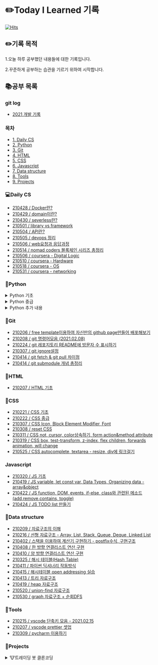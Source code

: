 # ✏️Today I Learned 기록

[![Hits](https://hits.seeyoufarm.com/api/count/incr/badge.svg?url=https%3A%2F%2Fgithub.com%2FParkjju&count_bg=%2379C83D&title_bg=%23555555&icon=&icon_color=%23E7E7E7&title=hits&edge_flat=false)](https://hits.seeyoufarm.com)

## ✏️기록 목적

1.오늘 하루 공부했던 내용들에 대한 기록입니다.

2.꾸준하게 공부하는 습관을 기르기 위하여 시작합니다.

## 📚공부 목록

### git log

- [2021 개발 기록](https://github.com/Parkjju/TIL/blob/master/gitlog.md)

### 목차

- [1. Daily CS](#Daily-CS)
- [2. Python](#Python)
- [3. Git](#Git)
- [4. HTML](#HTML)
- [5. CSS](#CSS)
- [6. Javascript](#Javascript)
- [7. Data structure](#Data-structure)
- [8. Tools](#Tools)
- [9. Projects](#Projects)

### 💻Daily CS

- [210428 / Docker란?](https://github.com/Parkjju/TIL/blob/master/computer_science/docker.md)
- [210429 / domain이란?](https://github.com/Parkjju/TIL/blob/master/computer_science/domain.md)
- [210430 / severless란?](https://github.com/Parkjju/TIL/blob/master/computer_science/serverless.md)
- [210501 / library vs framework](https://github.com/Parkjju/TIL/blob/master/computer_science/library.md)
- [210504 / API란?](https://github.com/Parkjju/TIL/blob/master/computer_science/api.md)
- [210505 / devops 정리](https://github.com/Parkjju/TIL/blob/master/computer_science/devops.md)
- [210506 / web요청과 응답과정](https://github.com/Parkjju/TIL/blob/master/computer_science/web_request.md)
- [210514 / nomad coders 블록체인 시리즈 총정리](https://github.com/Parkjju/TIL/blob/master/computer_science/block-chain.md)
- [210506 / coursera - Digital Logic](https://github.com/Parkjju/TIL/blob/master/computer_science/coursera/google-it-support/begin.md)
- [210510 / coursera - Hardware](https://github.com/Parkjju/TIL/blob/master/computer_science/coursera/google-it-support/Module-Introduction.md)
- [210518 / coursera - OS ](https://github.com/Parkjju/TIL/blob/master/computer_science/coursera/google-it-support/OS.md)
- [210531 / coursera - networking](https://github.com/Parkjju/TIL/blob/master/computer_science/coursera/google-it-support/networking.md)

### 📔Python

<details>
<summary> Python 기초 </summary>

- [210206 / Python 기초 - 입출력과 변수](https://github.com/Parkjju/TIL/blob/master/Python/newbie/input_and_print.md)
- [210206 / Python 기초 - 간단한 함수 만들기](https://github.com/Parkjju/TIL/blob/master/Python/newbie/functions.md)
- [210206 / Python 기초 - 프로그램 사용자로부터 입력받기 + 코드의 반복](https://github.com/Parkjju/TIL/blob/master/Python/newbie/input_loop.md)
- [210206 / Python 기초 - int형 데이터와 float형 데이터](https://github.com/Parkjju/TIL/blob/master/Python/newbie/int_float_data.md)
- [210206 / Python 기초 - 리스트와 문자열](https://github.com/Parkjju/TIL/blob/master/Python/newbie/list_string.md)
- [210206 / Python 기초 - 리스트와 문자열의 함수들](https://github.com/Parkjju/TIL/blob/master/Python/newbie/list_function.md)
- [210210 / Python 기초 - True, False, if문과 형제들](https://github.com/Parkjju/TIL/blob/master/Python/newbie/TF.md)
- [210210 / Python 기초 - while,이중 for루프](https://github.com/Parkjju/TIL/blob/master/Python/newbie/for_while_loop.md)
- [210211 / Python 기초 - 튜플과 레인지](https://github.com/Parkjju/TIL/blob/master/Python/newbie/tuple_range.md)
- [210213 / Python 기초 - 함수에 대한 추가적인 설명: 디폴트 값 등등](https://github.com/Parkjju/TIL/blob/master/Python/newbie/functions_add.md)
- [210213 / Python 기초 - 모듈(Modules)](https://github.com/Parkjju/TIL/blob/master/Python/newbie/modules.md)
- [210213 / Python 기초 - 딕셔너리(Dictionary)](https://github.com/Parkjju/TIL/blob/master/Python/newbie/dictionary.md)
- [210213 / Python 기초 - 클래스와 객체](https://github.com/Parkjju/TIL/blob/master/Python/newbie/class.md)
- [210213 / Python 기초 - 예외처리](https://github.com/Parkjju/TIL/blob/master/Python/newbie/unexpect.md)
</details>

<details>
<summary> Python 중급 </summary>

- [210218 / Python 중급 - 레퍼런스 카운트와 가비지 컬렉션](https://github.com/Parkjju/TIL/blob/master/Python/middle_class/reference_count_garbage_collection.md)
- [210218 / Python 중급 - 수정 가능한 객체와 수정 불가능한 객체](https://github.com/Parkjju/TIL/blob/master/Python/middle_class/immutable_mutable.md)
- [210218 / Python 중급 - 깊은 복사와 얕은 복사](https://github.com/Parkjju/TIL/blob/master/Python/middle_class/deep_shallow_copy.md)
- [210218 / Python 중급 - 리스트 컴프리헨션](https://github.com/Parkjju/TIL/blob/master/Python/middle_class/list_comprehension.md)
- [210218 / Python 중급 - Iterable객체와 Iterator 객체](https://github.com/Parkjju/TIL/blob/master/Python/middle_class/iterable_iterator.md)
- [210218 / Python 중급 - 객체처럼 다뤄지는 함수 그리고 람다](https://github.com/Parkjju/TIL/blob/master/Python/middle_class/lambda.md)
- [210219 / Python 중급 - map&filter](https://github.com/Parkjju/TIL/blob/master/Python/middle_class/map_and_filter.md)
- [210219 / Python 중급 - map&filter를 대신하는 리스트 컴프리헨션](https://github.com/Parkjju/TIL/blob/master/Python/middle_class/func_comprehension.md)
- [210222 / Python 중급 - generator 함수](https://github.com/Parkjju/TIL/blob/master/Python/middle_class/generator.md)
- [210222 / Python 중급 - generator expression](https://github.com/Parkjju/TIL/blob/master/Python/middle_class/generator_expression.md)
- [210222 / Python 중급 - 튜플의 패킹과 언패킹](https://github.com/Parkjju/TIL/blob/master/Python/middle_class/tuple_packing.md)
- [210222 / Python 중급 - 네임드 튜플](https://github.com/Parkjju/TIL/blob/master/Python/middle_class/named_tuple.md)
- [210224 / Python 중급 - dict의 생성과 zip](https://github.com/Parkjju/TIL/blob/master/Python/middle_class/prod_dict.md)
- [210224 / Python 중급 - dict의 루핑 기술과 컴프리헨션](https://github.com/Parkjju/TIL/blob/master/Python/middle_class/dict_lupin.md)
- [210224 / Python 중급 - 함수 호출과 매개변수 선언에 있어서 \*과 \*\*의 사용 규칙](https://github.com/Parkjju/TIL/blob/master/Python/middle_class/func_star_rule.md)
- [210224 / Python 중급 - dict & defaultdict](https://github.com/Parkjju/TIL/blob/master/Python/middle_class/dict_defaultdict.md)
- [210225 / Python 중급 - dict & OrderedDict](https://github.com/Parkjju/TIL/blob/master/Python/middle_class/ordered_dict.md)
- [210225 / Python 중급 - 자료형 분류와 set&frozenset](https://github.com/Parkjju/TIL/blob/master/Python/middle_class/set_frozenset.md)
- [210225 / Python 중급 - 정렬 기술](https://github.com/Parkjju/TIL/blob/master/Python/middle_class/sort.md)
- [210225 / Python 중급 - enumerate과 문자열 비교](https://github.com/Parkjju/TIL/blob/master/Python/middle_class/enumerate.md)
- [210226 / Python 중급 - 표현식 기반 문자열 조합](https://github.com/Parkjju/TIL/blob/master/Python/middle_class/expression_comb.md)
- [210226 / Python 중급 - 메소드 기반 문자열 조합](https://github.com/Parkjju/TIL/blob/master/Python/middle_class/method_str.md)
- [210226 / Python 중급 - 클래스와 객체의 본질](https://github.com/Parkjju/TIL/blob/master/Python/middle_class/class_obj.md)
- [210226 / Python 중급 - 상속](https://github.com/Parkjju/TIL/blob/master/Python/middle_class/inheritance.md)
- [210228 / Python 중급 - isinstance 함수와 object클래스](https://github.com/Parkjju/TIL/blob/master/Python/middle_class/isinstance.md)
- [210228 / Python 중급 - 스페셜 메소드](https://github.com/Parkjju/TIL/blob/master/Python/middle_class/special_method.md)
- [210302 / Python 중급 - 연산자 오버로딩](https://github.com/Parkjju/TIL/blob/master/Python/middle_class/operator_overload.md)
- [210305 / Python 중급 - 네스티드 함수와 클로저](https://github.com/Parkjju/TIL/blob/master/Python/middle_class/nested_func.md)
- [210306 / Python 중급 - 데코레이터](https://github.com/Parkjju/TIL/blob/master/Python/middle_class/decorator.md)
- [210306 / Python 중급 - 클래스 메소드와 static 메소드](https://github.com/Parkjju/TIL/blob/master/Python/middle_class/class_method.md)
- [210306 / Python 중급 - \_\_name\_\_&\_\_main\_\_](https://github.com/Parkjju/TIL/blob/master/Python/middle_class/name_main.md)
</details>

<details>
<summary> Python 추가 내용 </summary>

- [210306 / Python 데이터 프레임](https://github.com/Parkjju/TIL/blob/master/Python/additional/dataframe.md)
- [210308 / Python SQLAlchemy를 통해 mysql 데이터베이스 연동하기](https://github.com/Parkjju/TIL/blob/master/Python/additional/sqlAlchemy.md)
- [210322 / Python 문자열 자르고 합치기 - join, split함수](https://github.com/Parkjju/TIL/blob/master/Python/additional/join.md)
- [210323 / Python getitem, setitem 스페셜메소드](https://github.com/Parkjju/TIL/blob/master/Python/additional/getitem.md)
- [210601 / Pylance Unresolved import warnings 트러블슈팅](https://github.com/Parkjju/TIL/blob/master/Python/additional/pylance.md)
</details>

### 📔Git

- [210206 / free template이용하여 자신만의 github page만들어 배포해보기](https://github.com/Parkjju/TIL/tree/master/Git/github_page.md)
- [210208 / git 명령어모음 (2021.02.08)](https://github.com/Parkjju/TIL/blob/master/Git/git_command.md)
- [210224 / git 레포지토리 README에 방문자 수 표시하기](https://github.com/Parkjju/TIL/blob/master/Git/hits.md)
- [210307 / git ignore설정](https://github.com/Parkjju/TIL/blob/master/Git/gitignore.md)
- [210414 / git fetch & git pull 차이점](https://github.com/Parkjju/TIL/blob/master/Git/git_fetch.md)
- [210414 / git submodule 개념 총정리](https://github.com/Parkjju/TIL/blob/master/Git/git_submodule.md)

### 📔HTML

- [210207 / HTML 기초](https://github.com/Parkjju/TIL/blob/master/HTML/HTML_begin.md)

### 📔CSS

- [210221 / CSS 기초](https://github.com/Parkjju/TIL/blob/master/CSS/CSS_begin.md)
- [210222 / CSS 중급](https://github.com/Parkjju/TIL/blob/master/CSS/CSS_Advanced.md)
- [210307 / CSS Icon, Block Element Modifier, Font](https://github.com/Parkjju/TIL/blob/master/CSS/css_additional/CSS_additional.md)
- [210308 / reset CSS](https://github.com/Parkjju/TIL/blob/master/CSS/css_additional/resetCSS.md)
- [210311 / CSS not, cursor, color상속하기, form action&method attribute](https://github.com/Parkjju/TIL/blob/master/CSS/css_additional/cssnot.md)
- [210319 / CSS box, test-transform, z-index, flex children, forwards animation, will change](https://github.com/Parkjju/TIL/blob/master/CSS/css_additional/cssbox.md)
- [210525 / CSS autocomplete, textarea - resize, div에 링크걸기](https://github.com/Parkjju/TIL/blob/master/CSS/css_additional/textarea.md)

### Javascript

- [210320 / JS 기초](https://github.com/Parkjju/TIL/blob/master/Javascript/start.md)
- [210419 / JS variable, let const var, Data Types, Organizing data - array&object](https://github.com/Parkjju/TIL/blob/master/Javascript/Theory.md)
- [210422 / JS function, DOM, events, if-else, class와 관련된 메소드 (add,remove,contains, toggle)](https://github.com/Parkjju/TIL/blob/master/Javascript/practice.md)
- [210424 / JS TODO list 만들기](https://github.com/Parkjju/TIL/blob/master/Javascript/app.md)

### 📔Data structure

- [210209 / 자료구조의 이해](https://github.com/Parkjju/TIL/blob/master/Data_structure/data_structure.md)
- [210216 / 선형 자료구조 - Array, List, Stack, Queue, Deque, Linked List](https://github.com/Parkjju/TIL/blob/master/Data_structure/sequential_structure.md)
- [210402 / 스택을 이용하여 계산기 구현하기 - postfix수식, 구현구조](https://github.com/Parkjju/TIL/blob/master/Data_structure/stack_cal.md)
- [210408 / 한 방향 연결리스트 연산 구현](https://github.com/Parkjju/TIL/blob/master/Data_structure/SinglyLinkedList.md)
- [210410 / 양 방향 연결리스트 연산 구현](https://github.com/Parkjju/TIL/blob/master/Data_structure/doublyLinkedList.md)
- [210325 / 해시 테이블(Hash Table)](https://github.com/Parkjju/TIL/blob/master/Data_structure/hash_table.md)
- [210411 / 파이썬 딕셔너리 작동방식](https://github.com/Parkjju/TIL/blob/master/Data_structure/pydict.md)
- [210415 / 해시테이블 open addressing 실습](https://github.com/Parkjju/TIL/blob/master/Data_structure/open_addressing.md)
- [210413 / 트리 자료구조](https://github.com/Parkjju/TIL/blob/master/Data_structure/tree.md)
- [210419 / heap 자료구조](https://github.com/Parkjju/TIL/blob/master/Data_structure/heap.md)
- [210520 / union-find 자료구조](https://github.com/Parkjju/TIL/blob/master/Data_structure/union-find.md)
- [210530 / graph 자료구조 + 순회DFS]()

### 🔨Tools

- [210215 / vscode 단축키 모음 - 2021.02.15](https://github.com/Parkjju/TIL/blob/master/Tools/vscode_shortcut.md)
- [210207 / vscode prettier 셋업](https://github.com/Parkjju/TIL/blob/master/Tools/vscode_Prettier.md)
- [210309 / pycharm 이용하기](https://github.com/Parkjju/TIL/blob/master/Tools/pycharm.md)

### 📝Projects

<details>
<summary> 🐮트레이딩 봇 클론코딩 </summary>

<details>
<summary> Chapter1 </summary>

- [210219 / 트레이딩 봇 클론코딩 - OT](https://github.com/Parkjju/TIL/blob/master/Projects/investing_bot/OT.md)
- [210222 / 트레이딩 봇 클론코딩 - 개발환경 세팅](https://github.com/Parkjju/TIL/blob/master/Projects/investing_bot/devSetting.md)
- [210222 / 트레이딩 봇 클론코딩 - 키움증권 Open API, KOA Studio 설치](https://github.com/Parkjju/TIL/blob/master/Projects/investing_bot/Chapter1/OpenAPI.md)

</details>

<details>
<summary> Chapter2 </summary>

- [210223 / 트레이딩 봇 클론코딩 - 증권사 Open API 봇과 연동](https://github.com/Parkjju/TIL/blob/master/Projects/investing_bot/Chapter2/open_api.md)
- [210223 / 트레이딩 봇 클론코딩 - 증권사 Open API 활용하여 일별 종목 데이터 가져오기](https://github.com/Parkjju/TIL/blob/master/Projects/investing_bot/Chapter2/daily_data.md)

</details>

<details>
<summary> Chapter3 </summary>

- [210224 / 트레이딩 봇 클론코딩 - mySQL, work bench 소개 및 셋업](https://github.com/Parkjju/TIL/blob/master/Projects/investing_bot/Chapter3/mysql.md)
- [210226 / 트레이딩 봇 클론코딩 - 쿼리문 사용 방법(select, update, delete, drop,create)](https://github.com/Parkjju/TIL/blob/master/Projects/investing_bot/Chapter3/query.md)

</details>

<details>
<summary> Chapter4 </summary>

- [210226 / 트레이딩 봇 클론코딩 - 인터프리터와 IDE (Pycharm 디버거 사용법)](https://github.com/Parkjju/TIL/blob/master/Projects/investing_bot/Chapter4/interpreter.md)
- [210305 / 트레이딩 봇 클론코딩 - 데이터베이스 연동하기](https://github.com/Parkjju/TIL/blob/master/Projects/investing_bot/Chapter4/database_on.md)
- [210311 / 트레이딩 봇 클론코딩 - 주식 기본 용어 정리 및 datagrip 설치](https://github.com/Parkjju/TIL/blob/master/Projects/investing_bot/Chapter4/stock_basic.md)
- [210327 / 트레이딩 봇 클론코딩 - 일별 금융 데이터 콜렉팅](https://github.com/Parkjju/TIL/blob/master/Projects/investing_bot/Chapter4/daily_craw.md)
- [210328 / 트레이딩 봇 클론코딩 - 콜렉팅 데이터 업데이트 및 분별 금융 데이터 수집](https://github.com/Parkjju/TIL/blob/master/Projects/investing_bot/Chapter4/minute_data.md)
</details>

<details>
<summary> Chapter5 </summary>

- [210329 / 트레이딩 봇 클론코딩 - 시뮬레이션 변수 설정 함수](https://github.com/Parkjju/TIL/blob/master/Projects/investing_bot/Chapter5/simulator.md)
- [210402 / 트레이딩 봇 클론코딩 - 시뮬레이터별 자동 데이터베이스 생성 함수, 시뮬레이터 이용 변수 정리](https://github.com/Parkjju/TIL/blob/master/Projects/investing_bot/Chapter5/database.md)
</details>

</details>
